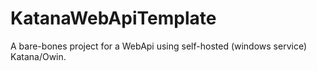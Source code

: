 # KatanaWebApiTemplate
A bare-bones project for a WebApi using self-hosted (windows service) Katana/Owin.
